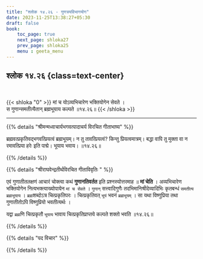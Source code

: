```yaml
---
title: "श्लोक १४.२६ - गुणत्रयविभागयोग"
date: 2023-11-25T13:38:27+05:30
draft: false
book:
    toc_page: true
    next_page: shloka27
    prev_page: shloka25
    menu : geeta_menu
---
```




## श्लोक १४.२६ {class=text-center}

<br/>

{{< shloka  "0"  >}}
मां च योऽव्यभिचारेण भक्तियोगेन सेवते ।   
स गुणान्समतीत्यैतान् ब्रह्मभूयाय कल्पते ॥१४.२६॥
{{< /shloka >}}

---


{{% details "श्रीमन्मध्वाचार्यभगवत्पादाचर्य विरचित  गीताभाष्य" %}}

ब्रह्मवत्प्रकृतिवद्भगवत्प्रियत्वं ब्रह्मभूयम्। 
न तु तावत्प्रियत्वं? किन्तु प्रियत्वमात्रम्। 
बद्धा वापि तु मुक्ता वा न रमावत्प्रिया हरेः इति पाद्मे। 
भूयाय भवाय। ॥१४.२६॥

{{% /details %}}



{{% details "श्रीराघवेन्द्रतीर्थविरचित गीताविवृतिः " %}}

एवं गुणातीतलक्षणं आचारं चोक्त्वा कथं  **गुणानतिवर्तत** 
इति प्रश्नस्योत्तरमाह ॥ **मां चेति** । 
अव्यभिचारेण भक्तियोगेन नित्यभक्त्याख्योपायेन 
`मां च सेवते` । `गुणान्` सत्त्वादिगुणैः 
तदभिमानिश्रीदेव्यादिभिः 
कृतबन्धं `समतीत्य ब्रह्मभूयाय` । `ब्रह्म`शब्दोऽत्र 
चित्प्रकृतिपरः । चित्प्रकृतिवत् `भूयं` भवनं 
`ब्रह्मभूयम्‌` । सा यथा विष्णुप्रिया तथा गुणातीतोऽपि 
विष्णुप्रियो भवतीत्यर्थः ।   

यद्वा `ब्रह्म`णि चित्प्रकृतौ `भूयाय` भावाय 
चित्प्रकृतिप्राप्तये कल्पते शक्तो भवति ॥१४.२६॥

{{% /details %}}



{{% details "पद विचार" %}}


{{% /details %}}
